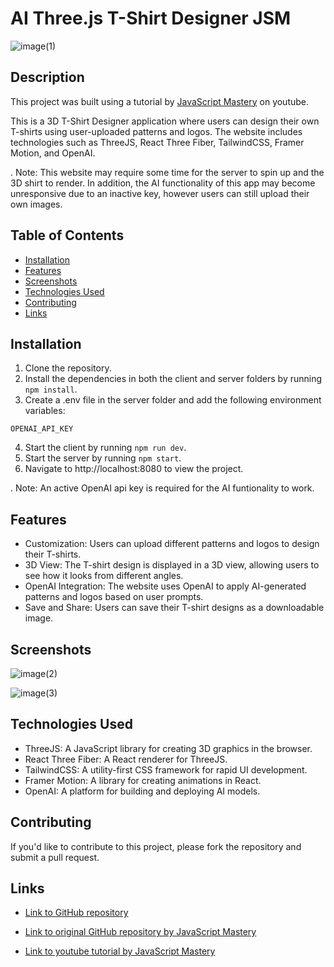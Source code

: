 # AI Three.js T-Shirt Designer JSM

![image(1)](https://user-images.githubusercontent.com/82777262/232260942-84851374-5163-436b-a523-63e1ff57592b.png)

## Description

This project was built using a tutorial by [JavaScript Mastery](https://www.youtube.com/watch?v=ZqEa8fTxypQ) on youtube.

This is a 3D T-Shirt Designer application where users can design their own T-shirts using user-uploaded patterns and logos. The website includes technologies such as ThreeJS, React Three Fiber, TailwindCSS, Framer Motion, and OpenAI.

. Note: This website may require some time for the server to spin up and the 3D shirt to render. In addition, the AI functionality of this app may become unresponsive due to an inactive key, however users can still upload their own images.

## Table of Contents

- [Installation](#installation)
- [Features](#features)
- [Screenshots](#screenshots)
- [Technologies Used](#technologies-used)
- [Contributing](#contributing)
- [Links](#links)

## Installation

1. Clone the repository.
2. Install the dependencies in both the client and server folders by running `npm install`.
3. Create a .env file in the server folder and add the following environment variables:

```
OPENAI_API_KEY
```

4. Start the client by running `npm run dev`.
5. Start the server by running `npm start`.
6. Navigate to http://localhost:8080 to view the project.

. Note: An active OpenAI api key is required for the AI funtionality to work.

## Features
- Customization: Users can upload different patterns and logos to design their T-shirts.
- 3D View: The T-shirt design is displayed in a 3D view, allowing users to see how it looks from different angles.
- OpenAI Integration: The website uses OpenAI to apply AI-generated patterns and logos based on user prompts.
- Save and Share: Users can save their T-shirt designs as a downloadable image.

## Screenshots

![image(2)](https://user-images.githubusercontent.com/82777262/232260959-1d54eb19-6795-4fa1-8a50-649e77271d67.png)

![image(3)](https://user-images.githubusercontent.com/82777262/232260967-db391c65-45ce-4431-a444-8a29f5b2a8df.png)

## Technologies Used

- ThreeJS: A JavaScript library for creating 3D graphics in the browser.
- React Three Fiber: A React renderer for ThreeJS.
- TailwindCSS: A utility-first CSS framework for rapid UI development.
- Framer Motion: A library for creating animations in React.
- OpenAI: A platform for building and deploying AI models.

## Contributing

If you'd like to contribute to this project, please fork the repository and submit a pull request.

## Links

- [Link to GitHub repository](https://github.com/httpsFelipe/custom_t_shirt)

- [Link to original GitHub repository by JavaScript Mastery](https://github.com/adrianhajdin/project_threejs_ai)

- [Link to youtube tutorial by JavaScript Mastery](https://www.youtube.com/watch?v=ZqEa8fTxypQ)
